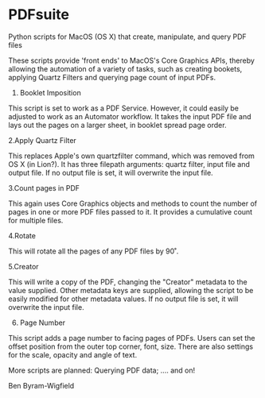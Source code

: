 # PDFsuite
Python scripts for MacOS (OS X) that create, manipulate, and query PDF files

These scripts provide 'front ends' to MacOS's Core Graphics APIs, thereby allowing the automation of a variety of tasks, such as creating bookets, applying Quartz Filters and querying page count of input PDFs.

1. Booklet Imposition

This script is set to work as a PDF Service. However, it could easily be adjusted to work as an Automator workflow. It takes the input PDF file and lays out the pages on a larger sheet, in booklet spread page order.

2.Apply Quartz Filter

This replaces Apple's own quartzfilter command, which was removed from OS X (in Lion?). It has three filepath arguments: quartz filter, input file and output file. If no output file is set, it will overwrite the input file.

3.Count pages in PDF

This again uses Core Graphics objects and methods to count the number of pages in one or more PDF files passed to it. It provides a cumulative count for multiple files.

4.Rotate

This will rotate all the pages of any PDF files by 90˚.

5.Creator

This will write a copy of the PDF, changing the "Creator" metadata to the value supplied. Other metadata keys are supplied, allowing the script to be easily modified for other metadata values. If no output file is set, it will overwrite the input file.

6. Page Number

This script adds a page number to facing pages of PDFs. Users can set the offset position from the outer top corner, font, size. There are also settings for the scale, opacity and angle of text.

More scripts are planned: Querying PDF data; .... and on!

Ben Byram-Wigfield
